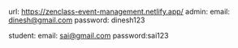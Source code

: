 url: https://zenclass-event-management.netlify.app/
admin:
email: dinesh@gmail.com
password: dinesh123


student:
email: sai@gmail.com
password:sai123

